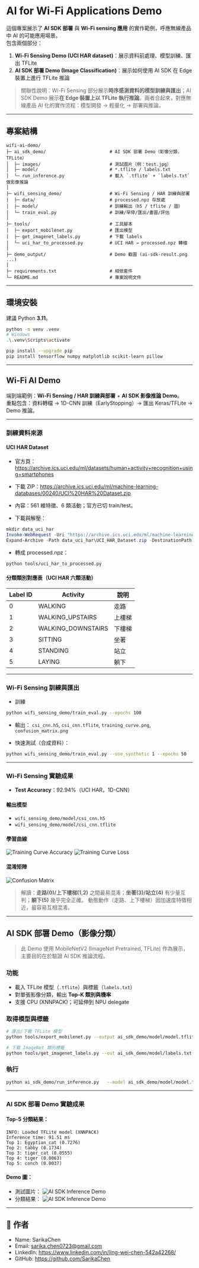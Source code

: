 # AI for Wi-Fi Applications Demo

這個專案展示了 **AI SDK 部署** 與 **Wi-Fi sensing 應用** 的實作範例，呼應無線產品中 AI 的可能應用場景。  
包含兩個部分：  
1. **Wi-Fi Sensing Demo (UCI HAR dataset)**：展示資料前處理、模型訓練、匯出 TFLite
2. **AI SDK 部署 Demo (Image Classification)**：展示如何使用 AI SDK 在 Edge 裝置上進行 TFLite 推論

> 關聯性說明：Wi-Fi Sensing 部分展示**時序感測資料的模型訓練與匯出**；AI SDK Demo 展示**在 Edge 裝置上以 TFLite 執行推論**。兩者合起來，對應無線產品 AI 化的實作流程：模型開發 → 輕量化 → 部署與推論。


---

## 專案結構
```
wifi-ai-demo/
├─ ai_sdk_demo/                        # AI SDK 部署 Demo（影像分類，TFLite）
│  ├─ images/                          # 測試圖片（例：test.jpg）
│  ├─ model/                           # *.tflite / labels.txt
│  └─ run_inference.py                 # 載入 `.tflite` + `labels.txt` 做影像推論
│
├─ wifi_sensing_demo/                  # Wi-Fi Sensing / HAR 訓練與部署
│  ├─ data/                            # processed.npz 存放處
│  ├─ model/                           # 訓練輸出（h5 / tflite / 圖）
│  └─ train_eval.py                    # 訓練/早停/匯出/畫圖/評估
│
├─ tools/                              # 工具腳本
│  ├─ export_mobilenet.py              # 匯出模型
│  ├─ get_imagenet_labels.py           # 下載 labels
│  └─ uci_har_to_processed.py          # UCI HAR → processed.npz 轉檔
│
├─ demo_output/                        # Demo 截圖 (ai-sdk-result.png ...)
│
├─ requirements.txt                    # 相依套件
└─ README.md                           # 專案說明文件

```

---

## 環境安裝
建議 Python **3.11**。

```bash
python -m venv .venv
# Windows
.\.venv\Scripts\activate

pip install --upgrade pip
pip install tensorflow numpy matplotlib scikit-learn pillow
```
---

## Wi-Fi AI Demo

端到端範例：**Wi-Fi Sensing / HAR 訓練與部署** + **AI SDK 影像推論 Demo**。  
重點包含：資料轉檔 → 1D-CNN 訓練（EarlyStopping）→ 匯出 Keras/TFLite → Demo 推論。

---

### 訓練資料來源

#### UCI HAR Dataset
- 官方頁：<https://archive.ics.uci.edu/ml/datasets/human+activity+recognition+using+smartphones>  
- 下載 ZIP：<https://archive.ics.uci.edu/ml/machine-learning-databases/00240/UCI%20HAR%20Dataset.zip>  
- 內容：561 維特徵、6 類活動；官方已切 train/test。

- 下載與解壓：
```powershell
mkdir data_uci_har
Invoke-WebRequest -Uri "https://archive.ics.uci.edu/ml/machine-learning-databases/00240/UCI%20HAR%20Dataset.zip" -OutFile data_uci_har\UCI_HAR_Dataset.zip
Expand-Archive -Path data_uci_har\UCI_HAR_Dataset.zip -DestinationPath data_uci_har -Force
```

- 轉成 processed.npz：
```bash
python tools/uci_har_to_processed.py
```

#### 分類類別對應表（UCI HAR 六類活動）

| Label ID | Activity             | 說明       |
|----------|----------------------|-----------|
| 0        | WALKING              | 走路       |
| 1        | WALKING_UPSTAIRS     | 上樓梯     |
| 2        | WALKING_DOWNSTAIRS   | 下樓梯     |
| 3        | SITTING              | 坐著       |
| 4        | STANDING             | 站立       |
| 5        | LAYING               | 躺下       |

---

### Wi-Fi Sensing 訓練與匯出
- 訓練
```bash
python wifi_sensing_demo/train_eval.py --epochs 100
```
- 輸出：
`csi_cnn.h5`, `csi_cnn.tflite`, `training_curve.png`, `confusion_matrix.png`

- 快速測試（合成資料）：
```bash
python wifi_sensing_demo/train_eval.py --use_synthetic 1 --epochs 50
```

---

### Wi-Fi Sensing 實驗成果
- **Test Accuracy**：92.94%（UCI HAR，1D-CNN）

#### 輸出模型
  - `wifi_sensing_demo/model/csi_cnn.h5`
  - `wifi_sensing_demo/model/csi_cnn.tflite`

#### 學習曲線
![Training Curve Accuracy](wifi_sensing_demo/model/training_curve.png)
![Training Curve Loss](wifi_sensing_demo/model/training_curve_loss.png)


#### 混淆矩陣
![Confusion Matrix](wifi_sensing_demo/model/confusion_matrix.png)
> 解讀：**走路(0)/上下樓梯(1,2)** 之間最易混淆；**坐著(3)/站立(4)** 有少量互判；**躺下(5)** 幾乎完全正確。
> 動態動作（走路、上下樓梯）因加速度特徵相近，最容易互相混淆。

---

## AI SDK 部署 Demo（影像分類）
> 此 Demo 使用 MobileNetV2 (ImageNet Pretrained, TFLite) 作為展示，主要目的在於驗證 AI SDK 推論流程。


### 功能
- 載入 TFLite 模型（`.tflite`）與標籤（`labels.txt`）
- 對單張影像分類，輸出 **Top-K 類別與機率**
- 支援 CPU (XNNPACK)；可延伸到 NPU delegate

### 取得模型與標籤
```bash
# 匯出/下載 TFLite 模型
python tools/export_mobilenet.py --output ai_sdk_demo/model/model.tflite

# 下載 ImageNet 類別標籤
python tools/get_imagenet_labels.py --out ai_sdk_demo/model/labels.txt
```

### 執行
```bash
python ai_sdk_demo/run_inference.py   --model ai_sdk_demo/model/model.tflite   --image ai_sdk_demo/images/test.jpg   --labels ai_sdk_demo/model/labels.txt   --top_k 5
```

---

### AI SDK 部署 Demo 實驗成果
#### Top-5 分類結果：
```
INFO: Loaded TFLite model (XNNPACK)
Inference time: 91.51 ms
Top 1: Egyptian_cat (0.7276)
Top 2: tabby (0.1734)
Top 3: tiger_cat (0.0555)
Top 4: tiger (0.0063)
Top 5: conch (0.0037)
```

#### Demo 圖：
- 測試圖片：
![AI SDK Inference Demo](ai_sdk_demo/images/test.jpg)
- 分類結果：
![AI SDK Inference Demo](demo_output/ai-sdk-result.png)
---

## 👤 作者
- Name: SarikaChen 
- Email: sarika.chen0723@gmail.com  
- LinkedIn: https://www.linkedin.com/in/ling-wei-chen-542a42268/
- GitHub: https://github.com/SarikaChen
